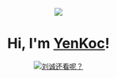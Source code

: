 <p align="center"><img src="https://i.giphy.com/RThN0hOS2GO4M.gif" /></p>
<h1 align="center">Hi, I'm <a href="https://www.cnblogs.com/YenKoc/">YenKoc</a>!</h1> 
<p align="center">
  <a href="https://github.com/YenKoc"><img src="https://github-readme-stats.vercel.app/api?username=YenKoc&hide_border=true&show_icons=true" alt="刘诚还看呢？"></a>
</p>
